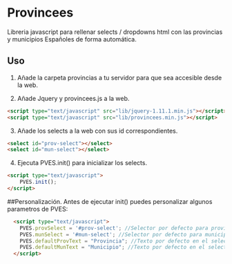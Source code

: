 Provincees
==========

Libreria javascript para rellenar selects / dropdowns html con las provincias y municipios Españoles de forma automática.

## Uso
1. Añade la carpeta provincias a tu servidor para que sea accesible desde la web.

2. Añade Jquery y provincees.js a la web.
```html
<script type="text/javascript" src="lib/jquery-1.11.1.min.js"></script>
<script type="text/javascript" src="lib/provincees.min.js"></script>
```
3. Añade los selects a la web con sus id correspondientes.
```html
<select id="prov-select"></select>
<select id="mun-select"></select>
```
4. Ejecuta 	PVES.init() para inicializar los selects. 
```html
<script type="text/javascript">
	PVES.init();
</script>
```

##Personalización.
Antes de ejecutar init() puedes personalizar algunos parametros de PVES:

```html
  <script type="text/javascript">
  	PVES.provSelect = '#prov-select'; //Selector por defecto para provincia.
  	PVES.munSelect = '#mun-select'; //Selector por defecto para municipio.
  	PVES.defaultProvText = "Provincia"; //Texto por defecto en el selector de provincia.
  	PVES.defaultMunText = "Municipio"; //Texto por defecto en el selector de municipio.
  </script>
```


